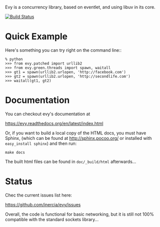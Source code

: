 Evy is a concurrency library, based on eventlet, and using libuv in its core.

[![Build Status](https://travis-ci.org/inercia/evy.png?branch=develop)](https://travis-ci.org/inercia/evy)

Quick Example
=============

Here's something you can try right on the command line::

    % python
    >>> from evy.patched import urllib2
    >>> from evy.green.threads import spawn, waitall
    >>> gt1 = spawn(urllib2.urlopen, 'http://facebook.com')
    >>> gt2 = spawn(urllib2.urlopen, 'http://secondlife.com')
    >>> waitall(gt1, gt2)

Documentation
=============

You can checkout evy's documentation at

https://evy.readthedocs.org/en/latest/index.html

Or, if you want to build a local copy of the HTML docs, you must have Sphinx,
(which can be found at http://sphinx.pocoo.org/ or installed with `easy_install sphinx`)
and then run:

    make docs

The built html files can be found in `doc/_build/html` afterwards...

Status
======

Chec the current issues list here:

https://github.com/inercia/evy/issues

Overall, the code is functional for basic networking, but it is still not 100% compatible
with the standard sockets library...
